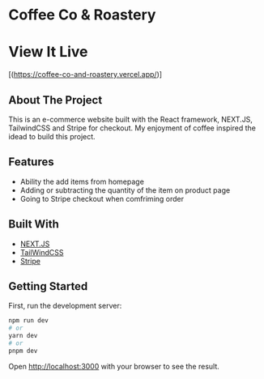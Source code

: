 # Coffee Co & Roastery 

# View It Live 

[(https://coffee-co-and-roastery.vercel.app/)]

## About The Project

This is an e-commerce website built with the React framework, NEXT.JS, TailwindCSS and Stripe for checkout. My enjoyment of coffee inspired the idead to build this project.

## Features

- Ability the add items from homepage
- Adding or subtracting the quantity of the item on product page
- Going to Stripe checkout when comfriming order

## Built With

* [NEXT.JS](https://nextjs.org/)
* [TailWindCSS](https://tailwindcss.com/)
* [Stripe](https://stripe.com/)

## Getting Started

First, run the development server:

```bash
npm run dev
# or
yarn dev
# or
pnpm dev
```

Open [http://localhost:3000](http://localhost:3000) with your browser to see the result.





